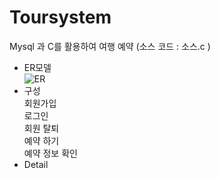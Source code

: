 # Toursystem
Mysql 과 C를 활용하여 여행 예약  (소스 코드 : 소스.c )

- ER모델<br> 
![ER](https://user-images.githubusercontent.com/69624521/93326313-9096d700-f853-11ea-8b2d-6c3725edfac9.PNG)
- 구성<br>
회원가입<br>
로그인<br>
회원 탈퇴<br>
예약 하기<br>
예약 정보 확인<br>
- Detail<br>
